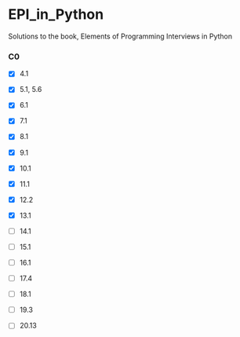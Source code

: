 # EPI_in_Python
Solutions to the book, Elements of Programming Interviews in Python

### C0
* [x] 4.1
* [x] 5.1, 5.6
* [x] 6.1
* [x] 7.1
* [x] 8.1
* [x] 9.1
* [x] 10.1
* [x] 11.1
* [x] 12.2
* [x] 13.1
* [ ] 14.1
* [ ] 15.1
* [ ] 16.1
* [ ] 17.4
* [ ] 18.1
* [ ] 19.3
* [ ] 20.13
  